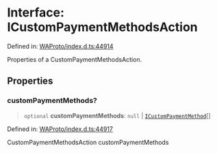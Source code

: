 # Interface: ICustomPaymentMethodsAction

Defined in: [WAProto/index.d.ts:44914](https://github.com/Fokusdotid/bail/blob/3bd64a6fd6e8fc52d3ec9ba842534bed26103555/WAProto/index.d.ts#L44914)

Properties of a CustomPaymentMethodsAction.

## Properties

### customPaymentMethods?

> `optional` **customPaymentMethods**: `null` \| [`ICustomPaymentMethod`](ICustomPaymentMethod.md)[]

Defined in: [WAProto/index.d.ts:44917](https://github.com/Fokusdotid/bail/blob/3bd64a6fd6e8fc52d3ec9ba842534bed26103555/WAProto/index.d.ts#L44917)

CustomPaymentMethodsAction customPaymentMethods
